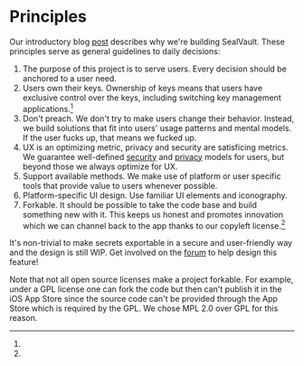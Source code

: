 # Principles

Our introductory blog [post](https://sealvault.org/blog/web3-vision) describes
why we're building SealVault. These principles serve as general guidelines to
daily decisions:

1. The purpose of this project is to serve users. Every decision should be
   anchored to a user need.
1. Users own their keys. Ownership of keys means that users have exclusive
   control over the keys, including switching key management applications.[^1]
1. Don't preach.  We don't try to make users change their behavior.  Instead, we
   build solutions that fit into users' usage patterns and mental models. If the
   user fucks up, that means we fucked up.
1. UX is an optimizing metric, privacy and security are satisficing metrics.  We
   guarantee well-defined [security](./design/security-model.md) and
   [privacy](./design/privacy-model.md) models for users, but beyond those we
   always optimize for UX.
1. Support available methods.  We make use of platform or user specific tools
   that provide value to users whenever possible.
1. Platform-specific UI design.  Use familiar UI elements and iconography.
1. Forkable.  It should be possible to take the code base and build something
   new with it.  This keeps us honest and promotes innovation which we can
   channel back to the app thanks to our copyleft license.[^2]

[^1]: 
It's non-trivial to make secrets exportable in a secure and user-friendly way
and the design is still WIP. Get involved on the
[forum](https://forum.sealvault.org) to help design this feature!

[^2]:
Note that not all open source licenses make a project forkable. For
example, under a GPL license one can fork the code but then can't publish it in
the iOS App Store since the source code can't be provided through the App Store
which is required by the GPL. We chose MPL 2.0 over GPL for this reason.


